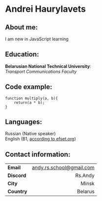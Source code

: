 # Andrei Haurylavets

## About me:
I am new in JavaScript learning

## Education:
**Belarusian National Technical University**:  
*Transport Communications Faculty*

## Code example:
```
function multiply(a, b){
    return(a * b);
}
```
## Languages:
Russian (Native speaker)  
English (B1, [according to efset.org](https://www.efset.org/ru/quick-check/ "https://www.efset.org/ru/quick-check/"))

## Contact information:
|  |  |
| :------| -----------:|
|__Email__   | andy.rs.school@gmail.com |
|__Discord__ | Rs.Andy |
| __City__ | Minsk |
| __Country__   | Belarus |